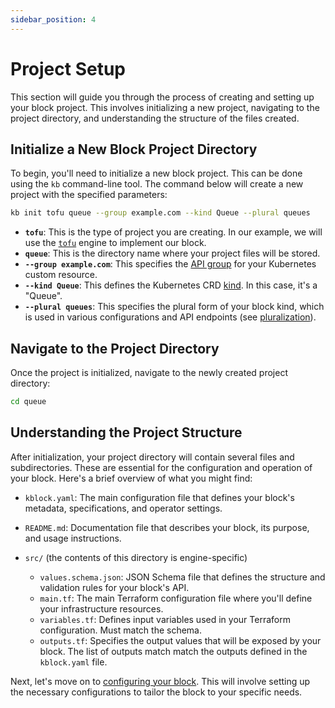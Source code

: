 ```yaml
---
sidebar_position: 4
---
```


# Project Setup

This section will guide you through the process of creating and setting up your block project. This
involves initializing a new project, navigating to the project directory, and understanding the
structure of the files created.

## Initialize a New Block Project Directory

To begin, you'll need to initialize a new block project. This can be done using the `kb`
command-line tool. The command below will create a new project with the specified parameters:

```bash
kb init tofu queue --group example.com --kind Queue --plural queues
```

- **`tofu`**: This is the type of project you are creating. In our example, we will use the [`tofu`](../engines/tofu) engine to implement our block.
- **`queue`**: This is the directory name where your project files will be stored.
- **`--group example.com`**: This specifies the [API
  group](https://kubernetes.io/docs/concepts/overview/working-with-objects/kubernetes-api/#api-groups)
  for your Kubernetes custom resource.
- **`--kind Queue`**: This defines the Kubernetes CRD
  [kind](https://kubernetes.io/docs/concepts/overview/working-with-objects/kubernetes-api/#kinds-and-kinds).
  In this case, it's a "Queue".
- **`--plural queues`**: This specifies the plural form of your block kind, which is used in various
  configurations and API endpoints (see
  [pluralization](https://kubernetes.io/docs/concepts/overview/working-with-objects/names/#plural-names)).

## Navigate to the Project Directory

Once the project is initialized, navigate to the newly created project directory:

```bash
cd queue
```

## Understanding the Project Structure

After initialization, your project directory will contain several files and subdirectories. These
are essential for the configuration and operation of your block. Here's a brief overview of what you
might find:

- `kblock.yaml`: The main configuration file that defines your block's metadata, specifications, and operator settings.

- `README.md`: Documentation file that describes your block, its purpose, and usage instructions.

- `src/` (the contents of this directory is engine-specific)
  - `values.schema.json`: JSON Schema file that defines the structure and validation rules for your block's API.
  - `main.tf`: The main Terraform configuration file where you'll define your infrastructure resources.
  - `variables.tf`: Defines input variables used in your Terraform configuration. Must match the schema.
  - `outputs.tf`: Specifies the output values that will be exposed by your block. The list of
    outputs match match the outputs defined in the `kblock.yaml` file.

Next, let's move on to [configuring your block](./block-configuration.md). This will involve setting
up the necessary configurations to tailor the block to your specific needs. 